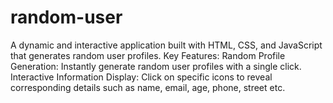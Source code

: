 # random-user
A dynamic and interactive application built with HTML, CSS, and JavaScript that generates random user profiles.  Key Features: Random Profile Generation: Instantly generate random user profiles with a single click. Interactive Information Display: Click on specific icons to reveal corresponding details such as name, email, age, phone, street etc.
